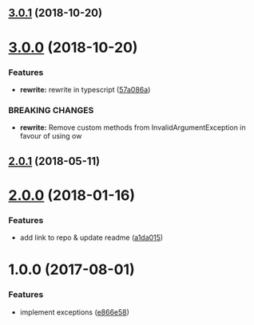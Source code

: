 <a name="3.0.1"></a>
## [3.0.1](https://github.com/adonisjs/adonis-generic-exceptions/compare/3.0.0...3.0.1) (2018-10-20)



<a name="3.0.0"></a>
# [3.0.0](https://github.com/adonisjs/adonis-generic-exceptions/compare/v2.0.1...v3.0.0) (2018-10-20)


### Features

* **rewrite:** rewrite in typescript ([57a086a](https://github.com/adonisjs/adonis-generic-exceptions/commit/57a086a))


### BREAKING CHANGES

* **rewrite:** Remove custom methods from InvalidArgumentException in favour of using ow



<a name="2.0.1"></a>
## [2.0.1](https://github.com/adonisjs/adonis-generic-exceptions/compare/v2.0.0...v2.0.1) (2018-05-11)



<a name="2.0.0"></a>
# [2.0.0](https://github.com/adonisjs/adonis-generic-exceptions/compare/v1.0.0...v2.0.0) (2018-01-16)


### Features

* add link to repo & update readme ([a1da015](https://github.com/adonisjs/adonis-generic-exceptions/commit/a1da015))



<a name="1.0.0"></a>
# 1.0.0 (2017-08-01)


### Features

* implement exceptions ([e866e58](https://github.com/adonisjs/adonis-generic-exceptions/commit/e866e58))



